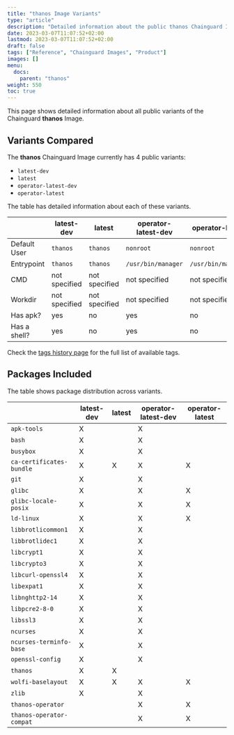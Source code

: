 ```yaml
---
title: "thanos Image Variants"
type: "article"
description: "Detailed information about the public thanos Chainguard Image variants"
date: 2023-03-07T11:07:52+02:00
lastmod: 2023-03-07T11:07:52+02:00
draft: false
tags: ["Reference", "Chainguard Images", "Product"]
images: []
menu:
  docs:
    parent: "thanos"
weight: 550
toc: true
---
```


This page shows detailed information about all public variants of the Chainguard **thanos** Image.

## Variants Compared
The **thanos** Chainguard Image currently has 4 public variants: 

- `latest-dev`
- `latest`
- `operator-latest-dev`
- `operator-latest`

The table has detailed information about each of these variants.

|              | latest-dev    | latest        | operator-latest-dev | operator-latest    |
|--------------|---------------|---------------|---------------------|--------------------|
| Default User | `thanos`      | `thanos`      | `nonroot`           | `nonroot`          |
| Entrypoint   | `thanos`      | `thanos`      | `/usr/bin/manager`  | `/usr/bin/manager` |
| CMD          | not specified | not specified | not specified       | not specified      |
| Workdir      | not specified | not specified | not specified       | not specified      |
| Has apk?     | yes           | no            | yes                 | no                 |
| Has a shell? | yes           | no            | yes                 | no                 |

Check the [tags history page](/chainguard/chainguard-images/reference/thanos/tags_history/) for the full list of available tags.

## Packages Included
The table shows package distribution across variants.

|                          | latest-dev | latest | operator-latest-dev | operator-latest |
|--------------------------|------------|--------|---------------------|-----------------|
| `apk-tools`              | X          |        | X                   |                 |
| `bash`                   | X          |        | X                   |                 |
| `busybox`                | X          |        | X                   |                 |
| `ca-certificates-bundle` | X          | X      | X                   | X               |
| `git`                    | X          |        | X                   |                 |
| `glibc`                  | X          |        | X                   | X               |
| `glibc-locale-posix`     | X          |        | X                   | X               |
| `ld-linux`               | X          |        | X                   | X               |
| `libbrotlicommon1`       | X          |        | X                   |                 |
| `libbrotlidec1`          | X          |        | X                   |                 |
| `libcrypt1`              | X          |        | X                   |                 |
| `libcrypto3`             | X          |        | X                   |                 |
| `libcurl-openssl4`       | X          |        | X                   |                 |
| `libexpat1`              | X          |        | X                   |                 |
| `libnghttp2-14`          | X          |        | X                   |                 |
| `libpcre2-8-0`           | X          |        | X                   |                 |
| `libssl3`                | X          |        | X                   |                 |
| `ncurses`                | X          |        | X                   |                 |
| `ncurses-terminfo-base`  | X          |        | X                   |                 |
| `openssl-config`         | X          |        | X                   |                 |
| `thanos`                 | X          | X      |                     |                 |
| `wolfi-baselayout`       | X          | X      | X                   | X               |
| `zlib`                   | X          |        | X                   |                 |
| `thanos-operator`        |            |        | X                   | X               |
| `thanos-operator-compat` |            |        | X                   | X               |

